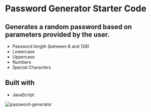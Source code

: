 # Password Generator Starter Code

## Generates a random password based on parameters provided by the user.

* Password length (between 8 and 128)
* Lowercase
* Uppercase
* Numbers
* Special Characters

## Built with
* JavaScript

![password-generator](https://user-images.githubusercontent.com/87747089/130331795-97875f80-bfbe-4788-b964-54a7fe3b1259.png)

